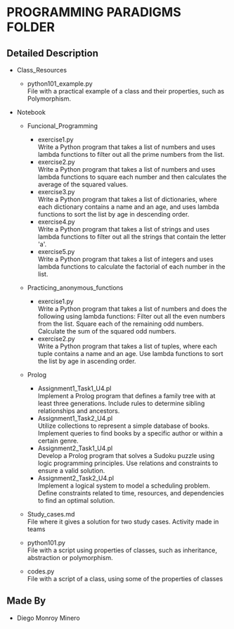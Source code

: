 # PROGRAMMING PARADIGMS FOLDER

## Detailed Description
* Class_Resources  
    * python101_example.py <br> File with a practical example of a class and their properties, such as Polymorphism.

* Notebook
    * Funcional_Programming
        * exercise1.py <br> Write a Python program that takes a list of numbers and uses lambda functions to filter out all the prime numbers from the list.
        * exercise2.py <br> Write a Python program that takes a list of numbers and uses lambda functions to square each number and then calculates the average of the squared values.
        * exercise3.py <br> Write a Python program that takes a list of dictionaries, where each dictionary contains a name and an age, and uses lambda functions to sort the list by age in descending order.
        * exercise4.py <br> Write a Python program that takes a list of strings and uses lambda functions to filter out all the strings that contain the letter 'a'.
        * exercise5.py <br> Write a Python program that takes a list of integers and uses lambda functions to calculate the factorial of each number in the list.

    * Practicing_anonymous_functions
        * exercise1.py <br> Write a Python program that takes a list of numbers and does the following using lambda functions: Filter out all the even numbers from the list. Square each of the remaining odd numbers. Calculate the sum of the squared odd numbers.
        * exercise2.py <br> Write a Python program that takes a list of tuples, where each tuple contains a name and an age. Use lambda functions to sort the list by age in ascending order.
    
    * Prolog
        
        * Assignment1_Task1_U4.pl <br> Implement a Prolog program that defines a family tree with at least three generations. Include rules to determine sibling relationships and ancestors.        
        * Assignment1_Task2_U4.pl <br> Utilize collections to represent a simple database of books. Implement queries to find books by a specific author or within a certain genre.
        * Assignment2_Task1_U4.pl <br> Develop a Prolog program that solves a Sudoku puzzle using logic programming principles. Use relations and constraints to ensure a valid solution.
        * Assignment2_Task2_U4.pl <br> Implement a logical system to model a scheduling problem. Define constraints related to time, resources, and dependencies to find an optimal solution.

    * Study_cases.md <br> File where it gives a solution for two study cases. Activity made in teams
    
    * python101.py <br> File with a script using properties of classes, such as inheritance, abstraction or polymorphism.
    
    * codes.py <br> File with a script of a class, using some of the properties of classes

## Made By
* Diego Monroy Minero
